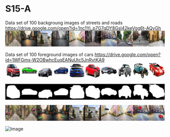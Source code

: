 # S15-A
Data set of 100 backgroung images of streets and roads  
https://drive.google.com/open?id=1nc1Yi_p7G7qDY8Gsl42keVgg6t-AQyGh
![Image](https://github.com/DrVenkataRajeshKumar/S15-A/blob/master/9.png)

Data set of 100 foreground images of cars 
https://drive.google.com/open?id=1WFGmx-W2OBwhcEuqEANuUtc5JnRvtKA9
![Image](https://github.com/DrVenkataRajeshKumar/S15-A/blob/master/97.png)



![Image](https://github.com/DrVenkataRajeshKumar/S15-A/blob/master/masks.png)



![Image](https://github.com/DrVenkataRajeshKumar/S15-A/blob/master/fgbg.png)




![Image](https://github.com/DrVenkataRajeshKumar/S15-A/blob/master/depth.ipynb)
